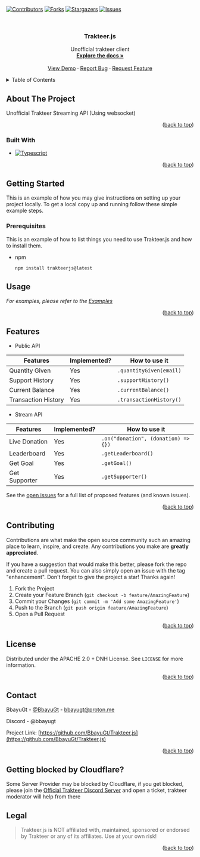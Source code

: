 <a name="readme-top"></a>

<!-- PROJECT SHIELDS -->
<!--
*** I'm using markdown "reference style" links for readability.
*** Reference links are enclosed in brackets [ ] instead of parentheses ( ).
*** See the bottom of this document for the declaration of the reference variables
*** for contributors-url, forks-url, etc. This is an optional, concise syntax you may use.
*** https://www.markdownguide.org/basic-syntax/#reference-style-links
-->

[![Contributors][contributors-shield]][contributors-url]
[![Forks][forks-shield]][forks-url]
[![Stargazers][stars-shield]][stars-url]
[![Issues][issues-shield]][issues-url]

<!-- PROJECT LOGO -->
<br />
<div align="center">
  <a href="https://github.com/BbayuGt/Trakteer.js">
    <!-- <img src="images/logo.png" alt="Logo" width="80" height="80"> -->
  </a>

<h3 align="center">Trakteer.js</h3>

  <p align="center">
    Unofficial trakteer client
    <br />
    <a href="https://github.com/BbayuGt/Trakteer.js"><strong>Explore the docs »</strong></a>
    <br />
    <br />
    <a href="https://github.com/BbayuGt/Trakteer.js">View Demo</a>
    ·
    <a href="https://github.com/BbayuGt/Trakteer.js/issues">Report Bug</a>
    ·
    <a href="https://github.com/BbayuGt/Trakteer.js/issues">Request Feature</a>
  </p>
</div>

<!-- TABLE OF CONTENTS -->
<details>
  <summary>Table of Contents</summary>
  <ol>
    <li>
      <a href="#about-the-project">About The Project</a>
      <ul>
        <li><a href="#built-with">Built With</a></li>
      </ul>
    </li>
    <li>
      <a href="#getting-started">Getting Started</a>
      <ul>
        <li><a href="#prerequisites">Prerequisites</a></li>
      </ul>
    </li>
    <li><a href="#usage">Usage</a></li>
    <li><a href="#contributing">Contributing</a></li>
    <li><a href="#license">License</a></li>
    <li><a href="#contact">Contact</a></li>
    <li><a href="#getting-blocked-by-cloudflare">Getting Blocked by Cloudflare?</a></li>
    <li><a href="#legal">Legal</a></li>
  </ol>
</details>

<!-- ABOUT THE PROJECT -->

## About The Project

Unofficial Trakteer Streaming API (Using websocket)

<!-- [![Product Name Screen Shot][product-screenshot]](https://example.com) -->

<p align="right">(<a href="#readme-top">back to top</a>)</p>

### Built With

- [![Typescript][Typescript]][Typescript-url]

<p align="right">(<a href="#readme-top">back to top</a>)</p>

<!-- GETTING STARTED -->

## Getting Started

This is an example of how you may give instructions on setting up your project locally.
To get a local copy up and running follow these simple example steps.

### Prerequisites

This is an example of how to list things you need to use Trakteer.js and how to install them.

- npm
  ```sh
  npm install trakteerjs@latest
  ```

<!-- USAGE EXAMPLES -->

## Usage

_For examples, please refer to the [Examples](https://github.com/BbayuGt/Trakteer.js/tree/main/examples)_

<p align="right">(<a href="#readme-top">back to top</a>)</p>

<!-- ROADMAP -->

## Features

- Public API

| Features            | Implemented? | How to use it           |
| ------------------- | ------------ | ----------------------- |
| Quantity Given      | Yes          | `.quantityGiven(email)` |
| Support History     | Yes          | `.supportHistory()`     |
| Current Balance     | Yes          | `.currentBalance()`     |
| Transaction History | Yes          | `.transactionHistory()` |

- Stream API

| Features      | Implemented? | How to use it                       |
| ------------- | ------------ | ----------------------------------- |
| Live Donation | Yes          | `.on("donation", (donation) => {})` |
| Leaderboard   | Yes          | `.getLeaderboard()`                 |
| Get Goal      | Yes          | `.getGoal()`                        |
| Get Supporter | Yes          | `.getSupporter()`                   |

See the [open issues](https://github.com/BbayuGt/Trakteer.js/issues) for a full list of proposed features (and known issues).

<p align="right">(<a href="#readme-top">back to top</a>)</p>

<!-- CONTRIBUTING -->

## Contributing

Contributions are what make the open source community such an amazing place to learn, inspire, and create. Any contributions you make are **greatly appreciated**.

If you have a suggestion that would make this better, please fork the repo and create a pull request. You can also simply open an issue with the tag "enhancement".
Don't forget to give the project a star! Thanks again!

1. Fork the Project
2. Create your Feature Branch (`git checkout -b feature/AmazingFeature`)
3. Commit your Changes (`git commit -m 'Add some AmazingFeature'`)
4. Push to the Branch (`git push origin feature/AmazingFeature`)
5. Open a Pull Request

<p align="right">(<a href="#readme-top">back to top</a>)</p>

<!-- LICENSE -->

## License

Distributed under the APACHE 2.0 + DNH License. See `LICENSE` for more information.

<p align="right">(<a href="#readme-top">back to top</a>)</p>

<!-- CONTACT -->

## Contact

BbayuGt - [@BbayuGt](https://twitter.com/BbayuGt) - bbayugt@proton.me

Discord - @bbayugt

Project Link: [https://github.com/BbayuGt/Trakteer.js](https://github.com/BbayuGt/Trakteer.js)

<p align="right">(<a href="#readme-top">back to top</a>)</p>

## Getting blocked by Cloudflare?

Some Server Provider may be blocked by Cloudflare, if you get blocked, please join the [Official Trakteer Discord Server](https://discord.gg/GE5BR2EtBV) and open a ticket, trakteer moderator will help from there

## Legal

> Trakteer.js is NOT affiliated with, maintained, sponsored or endorsed by Trakteer or any of its affiliates. Use at your own risk!

<p align="right">(<a href="#readme-top">back to top</a>)</p>

<!-- MARKDOWN LINKS & IMAGES -->
<!-- https://www.markdownguide.org/basic-syntax/#reference-style-links -->

[contributors-shield]: https://img.shields.io/github/contributors/BbayuGt/Trakteer.js.svg?style=for-the-badge
[contributors-url]: https://github.com/BbayuGt/Trakteer.js/graphs/contributors
[forks-shield]: https://img.shields.io/github/forks/BbayuGt/Trakteer.js.svg?style=for-the-badge
[forks-url]: https://github.com/BbayuGt/Trakteer.js/network/members
[stars-shield]: https://img.shields.io/github/stars/BbayuGt/Trakteer.js.svg?style=for-the-badge
[stars-url]: https://github.com/BbayuGt/Trakteer.js/stargazers
[issues-shield]: https://img.shields.io/github/issues/BbayuGt/Trakteer.js.svg?style=for-the-badge
[issues-url]: https://github.com/BbayuGt/Trakteer.js/issues
[license-shield]: https://img.shields.io/github/license/BbayuGt/Trakteer.js.svg?style=for-the-badge
[license-url]: https://github.com/BbayuGt/Trakteer.js/blob/master/LICENSE.txt
[product-screenshot]: images/screenshot.png
[Next.js]: https://img.shields.io/badge/next.js-000000?style=for-the-badge&logo=nextdotjs&logoColor=white
[Next-url]: https://nextjs.org/
[React.js]: https://img.shields.io/badge/React-20232A?style=for-the-badge&logo=react&logoColor=61DAFB
[React-url]: https://reactjs.org/
[Vue.js]: https://img.shields.io/badge/Vue.js-35495E?style=for-the-badge&logo=vuedotjs&logoColor=4FC08D
[Vue-url]: https://vuejs.org/
[Angular.io]: https://img.shields.io/badge/Angular-DD0031?style=for-the-badge&logo=angular&logoColor=white
[Angular-url]: https://angular.io/
[Svelte.dev]: https://img.shields.io/badge/Svelte-4A4A55?style=for-the-badge&logo=svelte&logoColor=FF3E00
[Svelte-url]: https://svelte.dev/
[Laravel.com]: https://img.shields.io/badge/Laravel-FF2D20?style=for-the-badge&logo=laravel&logoColor=white
[Laravel-url]: https://laravel.com
[Bootstrap.com]: https://img.shields.io/badge/Bootstrap-563D7C?style=for-the-badge&logo=bootstrap&logoColor=white
[Bootstrap-url]: https://getbootstrap.com
[JQuery.com]: https://img.shields.io/badge/jQuery-0769AD?style=for-the-badge&logo=jquery&logoColor=white
[JQuery-url]: https://jquery.com
[Typescript]: https://img.shields.io/badge/typescript-000000?style=for-the-badge&logo=typescript&logoColor=white
[Typescript-url]: https://www.typescriptlang.org/

